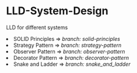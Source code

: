 # LLD-System-Design
LLD for different systems
<li> SOLID Principles => <i>branch: solid-principles</i></li>
<li> Strategy Pattern => <i>branch: strategy-pattern </i></li>
<li> Observer Pattern => <i>branch: observer-pattern </i></li>
<li> Decorator Pattern => <i>branch: decorator-pattern </i></li>
<li> Snake and Ladder =>  <i>branch: snake_and_ladder</i>
